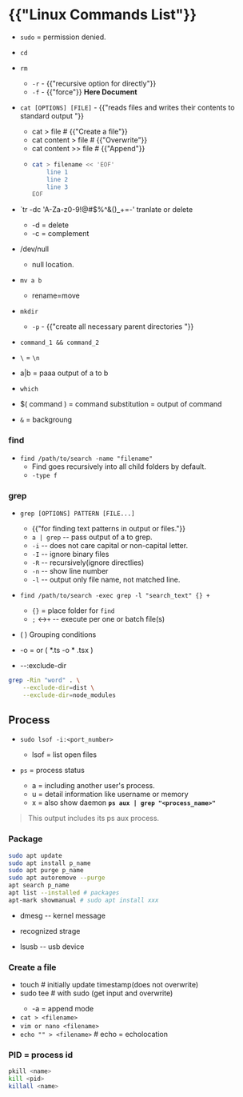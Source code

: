 # {{"Linux Commands List"}}
* `sudo` = permission denied.
* `cd`
* `rm`
    * `-r` - {{"recursive option for directly"}}
    * `-f` - {{"force"}}
**Here Document**
* `cat [OPTIONS] [FILE]` - {{"reads files and writes their contents to standard output "}}
    * cat > file # {{"Create a file"}}
    * cat content > file # {{"Overwrite"}}
    * cat content >> file # {{"Append"}}
    *   ```bash
        cat > filename << 'EOF'
            line 1
            line 2
            line 3
        EOF
        ```


* `tr -dc 'A-Za-z0-9!@#$%^&()_+=-'
tranlate or delete
    * -d = delete
    * -c = complement

* /dev/null
    * null location.

* `mv a b`
    * rename=move

* `mkdir`
    * `-p` - {{"create all necessary parent directories "}}

* `command_1 && command_2`

* `\` = `\n`

* a|b = paaa output of a to b


* `which`

* $( command ) = command substitution = output of command

* `&` = backgroung

### find

* `find /path/to/search -name "filename"`
    *  Find goes recursively into all child folders by default.
    * `-type f`

### grep

* `grep [OPTIONS] PATTERN [FILE...]`
    * {{"for finding text patterns in output or files."}}
    * `a | grep` -- pass output of a to grep.
    * `-i` -- does not care capital or non-capital letter.
    * `-I` -- ignore binary files
    * `-R` -- recursively(ignore directlies)
    * `-n` -- show line number
    * `-l` -- output only file name, not matched line.

* `find /path/to/search -exec grep -l "search_text" {} +`
    * `{}` = place folder for `find`
    * `;` <->`+` -- execute per one or batch file(s)

* \( \) Grouping conditions
* -o = or \( *.ts -o  * .tsx \) 

*  --:exclude-dir
```bash
grep -Rin "word" . \
    --exclude-dir=dist \
    --exclude-dir=node_modules
``` 

## Process

* `sudo lsof -i:<port_number>`
    * lsof = list open files

* `ps` = process status
    * a = including another user's process.
    * u = detail information like username or memory
    * x = also show daemon
**`ps aux | grep "<process_name>"`**
> This output includes its ps aux process.

### Package
```bash
sudo apt update
sudo apt install p_name
sudo apt purge p_name
sudo apt autoremove --purge
apt search p_name
apt list --installed # packages
apt-mark showmanual # sudo apt install xxx
```

* dmesg -- kernel message

* recognized strage
* lsusb -- usb device

### Create a file
* touch <filename> # initially update timestamp(does not overwrite)
* sudo tee <filename> # with sudo (get input and overwrite)
     * -a = append mode 
* `cat > <filename>`
* `vim or nano <filename>`
* `echo "" > <filename>` # echo = echolocation
### PID = process id

```bash
pkill <name>
kill <pid>
killall <name>
```

